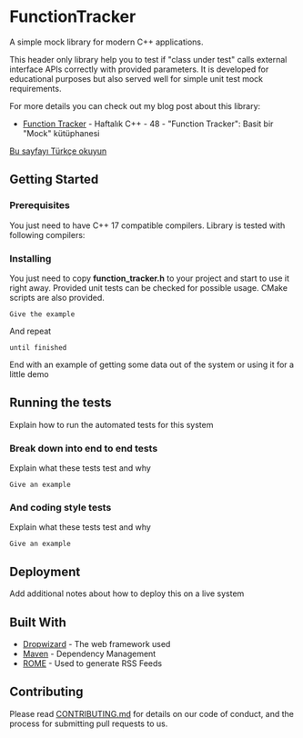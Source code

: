 # FunctionTracker
A simple mock library for modern C++ applications.

This header only library help you to test if "class under test" calls external interface APIs correctly with provided parameters.
It is developed for educational purposes but also served well for simple unit test mock requirements.

For more details you can check out my blog post about this library:
* [Function Tracker](https://www.yazilimperver.com/?p=2512&preview=true) - Haftalık C++ - 48 - "Function Tracker": Basit bir "Mock" kütüphanesi

[Bu sayfayı Türkçe okuyun](https://github.com/yazilimperver/FunctionTracker/blob/main/README.md)

## Getting Started

### Prerequisites

You just need to have C++ 17 compatible compilers. Library is tested with following compilers:

### Installing

You just need to copy **function_tracker.h** to your project and start to use it right away. 
Provided unit tests can be checked for possible usage. CMake scripts are also provided.


```
Give the example
```

And repeat

```
until finished
```

End with an example of getting some data out of the system or using it for a little demo

## Running the tests

Explain how to run the automated tests for this system

### Break down into end to end tests

Explain what these tests test and why

```
Give an example
```

### And coding style tests

Explain what these tests test and why

```
Give an example
```

## Deployment

Add additional notes about how to deploy this on a live system

## Built With

* [Dropwizard](http://www.dropwizard.io/1.0.2/docs/) - The web framework used
* [Maven](https://maven.apache.org/) - Dependency Management
* [ROME](https://rometools.github.io/rome/) - Used to generate RSS Feeds

## Contributing

Please read [CONTRIBUTING.md](https://gist.github.com/PurpleBooth/b24679402957c63ec426) for details on our code of conduct, and the process for submitting pull requests to us.
